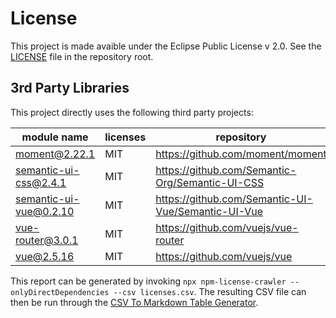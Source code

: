 # License

This project is made avaible under the Eclipse Public License v 2.0. See the [LICENSE](../LICENSE.md) file in the repository root.

## 3rd Party Libraries

This project directly uses the following third party projects:

| module name            | licenses | repository                                         | license url                                                               |
|--------------------------|------------|------------------------------------------------------|----------------------------------------------------------------------------|
| moment@2.22.1          | MIT      | https://github.com/moment/moment                   | https://github.com/moment/moment/raw/master/LICENSE                      |  
| semantic-ui-css@2.4.1  | MIT      | https://github.com/Semantic-Org/Semantic-UI-CSS    | https://github.com/Semantic-Org/Semantic-UI-CSS/raw/master/LICENSE       |  
| semantic-ui-vue@0.2.10 | MIT      | https://github.com/Semantic-UI-Vue/Semantic-UI-Vue | https://github.com/Semantic-UI-Vue/Semantic-UI-Vue/raw/master/LICENSE.md |  
| vue-router@3.0.1       | MIT      | https://github.com/vuejs/vue-router                | https://github.com/vuejs/vue-router/raw/master/LICENSE                   |  
| vue@2.5.16             | MIT      | https://github.com/vuejs/vue                       | https://github.com/vuejs/vue/raw/master/LICENSE                          |  


This report can be generated by invoking `npx npm-license-crawler --onlyDirectDependencies --csv licenses.csv`. The resulting CSV file can then be run through the [CSV To Markdown Table Generator](https://donatstudios.com/CsvToMarkdownTable).